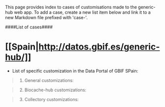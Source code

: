 This page provides index to cases of customisations made to the generic-hub web app. To add a case, create a new list item below and link it to a new Markdown file prefixed with 'case-'.

####List of cases####

# [[Spain|http://datos.gbif.es/generic-hub/]]

* List of specific customization in the Data Portal of GBIF SPain:

> 1.  General customizations:

> 2.  Biocache-hub customizations:

> 3.  Collectory customizations:



